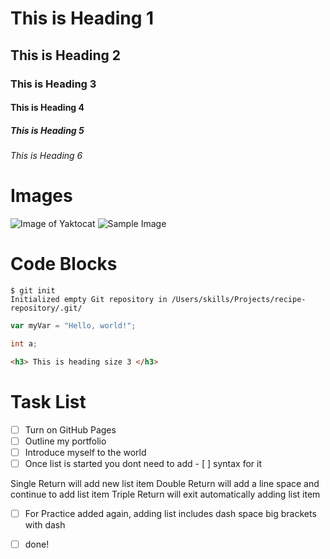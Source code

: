 # This is Heading 1
## This is Heading 2
### This is Heading 3
#### This is Heading 4
##### This is Heading 5
###### This is Heading 6

# Images
![Image of Yaktocat](https://octodex.github.com/images/yaktocat.png)
![Sample Image](https://cdn.pixabay.com/photo/2023/01/08/14/22/sample-7705346_640.jpg)

# Code Blocks
```
$ git init
Initialized empty Git repository in /Users/skills/Projects/recipe-repository/.git/
```
``` javascript
var myVar = "Hello, world!";
```
``` java
int a;
```
``` html
<h3> This is heading size 3 </h3>
```

# Task List
- [ ] Turn on GitHub Pages
- [ ] Outline my portfolio
- [ ] Introduce myself to the world
- [ ] Once list is started you dont need to add - [ ] syntax for it

Single Return will add new list item
Double Return will add a line space and continue to add list item
Triple Return will exit automatically adding list item

- [ ] For Practice added again, adding list includes dash space big brackets with dash

- [ ] done!
